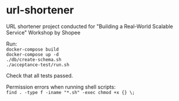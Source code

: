 # url-shortener
URL shortener project conducted for "Building a Real-World Scalable Service" Workshop by Shopee

Run:  
```docker-compose build```  
```docker-compose up -d```  
```./db/create-schema.sh```  
```./acceptance-test/run.sh```  

Check that all tests passed.

Permission errors when running shell scripts:  
```find . -type f -iname "*.sh" -exec chmod +x {} \;```
